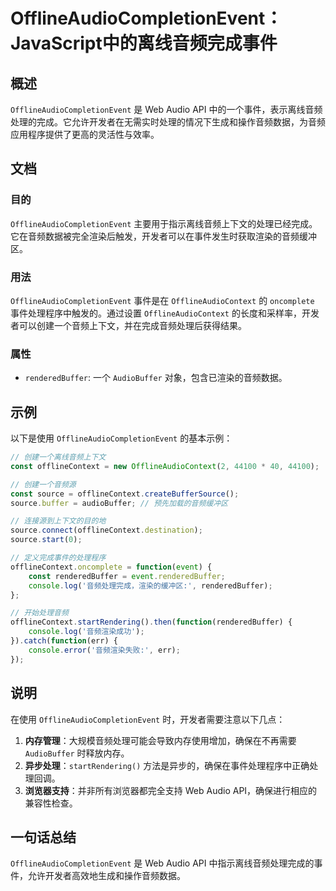 <!--
Meta Description: # OfflineAudioCompletionEvent：JavaScript中的离线音频完成事件 ## 概述 `OfflineAudioCompletionEvent` 是 Web Audio API 中的一个事件，表示离线音频处理的完成。它允许开发者在无需实时处理的情况下生成和操作音频数据，为...
Meta Keywords: offlineaudiocompletionevent, renderedbuffer, offlinecontext, source, web
-->

# OfflineAudioCompletionEvent：JavaScript中的离线音频完成事件

## 概述
`OfflineAudioCompletionEvent` 是 Web Audio API 中的一个事件，表示离线音频处理的完成。它允许开发者在无需实时处理的情况下生成和操作音频数据，为音频应用程序提供了更高的灵活性与效率。

## 文档
### 目的
`OfflineAudioCompletionEvent` 主要用于指示离线音频上下文的处理已经完成。它在音频数据被完全渲染后触发，开发者可以在事件发生时获取渲染的音频缓冲区。

### 用法
`OfflineAudioCompletionEvent` 事件是在 `OfflineAudioContext` 的 `oncomplete` 事件处理程序中触发的。通过设置 `OfflineAudioContext` 的长度和采样率，开发者可以创建一个音频上下文，并在完成音频处理后获得结果。

### 属性
- `renderedBuffer`: 一个 `AudioBuffer` 对象，包含已渲染的音频数据。

## 示例
以下是使用 `OfflineAudioCompletionEvent` 的基本示例：

```javascript
// 创建一个离线音频上下文
const offlineContext = new OfflineAudioContext(2, 44100 * 40, 44100);

// 创建一个音频源
const source = offlineContext.createBufferSource();
source.buffer = audioBuffer; // 预先加载的音频缓冲区

// 连接源到上下文的目的地
source.connect(offlineContext.destination);
source.start(0);

// 定义完成事件的处理程序
offlineContext.oncomplete = function(event) {
    const renderedBuffer = event.renderedBuffer;
    console.log('音频处理完成，渲染的缓冲区:', renderedBuffer);
};

// 开始处理音频
offlineContext.startRendering().then(function(renderedBuffer) {
    console.log('音频渲染成功');
}).catch(function(err) {
    console.error('音频渲染失败:', err);
});
```

## 说明
在使用 `OfflineAudioCompletionEvent` 时，开发者需要注意以下几点：

1. **内存管理**：大规模音频处理可能会导致内存使用增加，确保在不再需要 `AudioBuffer` 时释放内存。
2. **异步处理**：`startRendering()` 方法是异步的，确保在事件处理程序中正确处理回调。
3. **浏览器支持**：并非所有浏览器都完全支持 Web Audio API，确保进行相应的兼容性检查。

## 一句话总结
`OfflineAudioCompletionEvent` 是 Web Audio API 中指示离线音频处理完成的事件，允许开发者高效地生成和操作音频数据。